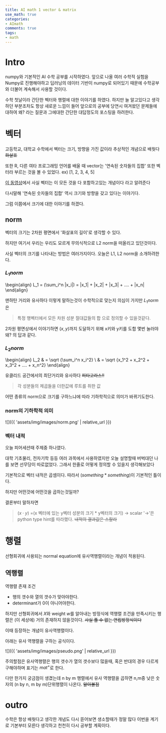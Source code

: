 ```yaml
---
title: AI math 1 vector & matrix
use_math: true
categories:
- AImath
comments: true
tags:
- math
---
```


# Intro
numpy와 기본적인 AI 수학 공부를 시작하였다.
앞으로 나올 여러 수학적 실험을 Numpy로 진행해야하고 딥러닝의 데이터 기반이 numpy로 되어있기 때문에 수학공부와 더불어 계속해서 사용할 것이다.

수학 첫날이라 간단한 벡터와 행렬에 대한 이야기를 하였다.
하지만 늘 알고있다고 생각하던 부분조차도 항상 새로운 느낌이 들어 앞으로의 공부에 당연시 여겨왔던 문제들에 대하여 왜? 라는 질문과 그에대한 간단한 대답정도의 포스팅을 하려한다.


# 벡터
고등학교, 대학교 수학에서 벡터는 크기, 방향을 가진 값이라 추상적인 개념으로 배웟다 ~~화살표~~

또한 R, 다른 여타 프로그래밍 언어를 배울 때 vector는 '연속된 숫자들의 집합' 또한 벡터라 부르는 것을 볼 수 있었다. ex) [1, 2, 3, 4, 5]

[이 동영상](https://youtu.be/fNk_zzaMoSs)에서 사실 벡터는 이 모든 것을 다 포함하고있는 개념이다 라고 알려준다

다시말해 '연속된 숫자들의 집합' 역시 크기와 방향을 갖고 있다는 이야기다.

그럼 이쯤에서 크기에 대한 이야기를 하겠다.
## norm

벡터의 크기는 2차원 평면에서 '화살표의 길이'로 생각할 수 있다.

하지만 여기서 우리는 우리도 모르게 무의식적으로 L2 norm을 떠올리고 있던것이다.

사실 벡터의 크기를 나타내는 방법은 여러가지이다. 오늘은 L1, L2 norm을 소개하려한다.

### $L_1 norm$
\begin{align}
L_1  = (\sum_i^n |x_i|)  = |x_1| + |x_2| + |x_3| + …. + |x_n|
\end{align}

맨하탄 거리와 유사하다
이렇게 말하는것이 수학적으로 맞는지 의심이 가지만 $L_1 norm$은

> 특정 행벡터에서 모든 차원 성분 절대값들의 합
으로 정의할 수 있을것같다.

2차원 평면상에서 이야기하면 $(x, y)$까지 도달하기 위해 x키와 y키를 도합 몇번 눌러야 돼? 의 답과 같다.



### $L_2 norm$

\begin{align}
L_2 & = \sqrt {\sum_i^n x_i^2} \\
& =  \sqrt {x_1^2 + x_2^2 + x_3^2 + …. + x_n^2}
\end{align}

유클리드 공간에서의 최단거리와 유사하다 ~~피타고라스!!~~

> 각 성분들의 제곱들을 더한값에 루트를 취한 값



어떤 종류의 norm으로 크기를 구하느냐에 따라 기하학적으로 의미가 바뀌기도한다.

### norm의 기하학적 의미

![]({{ 'assets/img/images/norm.png' | relative_url }})

### 벡터 내적
오늘 피어세션때 주제중 하나였다.

대학 기초물리, 전자기학 등등 여러 과목에서 사용하였지만 오늘 설명할때 버벅대던 나를 보면 선무당이 따로없었다.
그래서 한줄로 어떻게 정의할 수 있을지 생각해보았다

기본적으로 벡터 내적은 곱셈이다. 따라서 $(something * something)$이 기본적인 틀이다.

하지만 어떤것에 어떤것을 곱하는것일까?

결론부터 말하자면
> $(x \cdot y)$ =(x 벡터에 있는  y벡터 성분의 크기 * y벡터의  크기) -> scalar
'->'은 python type hint를 따라했다. ~~내적의 결과값은 스칼라~~

# 행렬
선형회귀에 사용되는 normal equation에 유사역행렬이라는 개념이 적용된다.

## 역행렬
역행렬 존재 조건

- 행의 갯수와 열의 갯수가 맞아야한다.
- determinant가 0이 아니어야한다.

하지만 선형회귀에서 $X$와 weight $w$를 알아내는 방정식에 역행렬 조건을 만족시키는 행렬은 (이 세상에) 거의 존재하지 않을것이다. ~~사실 풀 수 없는 연립방정식이다~~

이때 등장하는 개념이 유사역행렬이다.

아래는 유사 역행렬을 구하는 공식이다.

![]({{ 'assets/img/images/pseudo.png' | relative_url }})



주의할점은 유사역행렬은 행의 갯수가 열의 갯수보다 많을때, 혹은 반대의 경우 다르게 구해야하며 표기는 $mat^+$로 한다.

다만 한가지 궁금점이 생겼는데
n by m 행렬에서 유사 역행렬을 곱하면 n,m중 낮은 숫자의 (n by n, m by m)단위행렬이 나온다. ~~알아볼점~~

# outro
수학은 항상 배웟다고 생각한 개념도 다시 뜯어보면 생소할때가 정말 많다
이번을 계기로 기본부터 모른다 생각하고 천천히 다시 공부할 계획이다.
